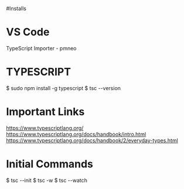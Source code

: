 #Installs
# VS Code
TypeScript Importer - pmneo

# TYPESCRIPT

$ sudo npm install -g typescript
$ tsc --version


# Important Links
https://www.typescriptlang.org/
https://www.typescriptlang.org/docs/handbook/intro.html
https://www.typescriptlang.org/docs/handbook/2/everyday-types.html


# Initial Commands
$ tsc --init 
$ tsc -w 
$ tsc --watch